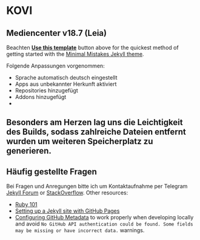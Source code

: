# KOVI 
## Mediencenter v18.7 (Leia)
Beachten [**Use this template**](https://github.com/kovi18/kovi18.github.io/) button above for the quickest method of getting started with the [Minimal Mistakes Jekyll theme](https://github.com/mmistakes/minimal-mistakes).

Folgende Anpassungen vorgenommen: 

- Sprache automatisch deutsch eingestellt
- Apps aus unbekannter Herkunft aktiviert
- Repositories hinzugefügt
- Addons hinzugefügt
-  
Besonders am Herzen lag uns die Leichtigkeit des Builds, sodass
zahlreiche Dateien entfernt wurden um weiteren Speicherplatz zu generieren.
---

## Häufig gestellte Fragen

Bei Fragen und Anregungen bitte ich um Kontaktaufnahme per Telegram  [Jekyll Forum](https://t.me/koviml/) or [StackOverflow](https://stackoverflow.com/questions/tagged/jekyll). Other resources:

- [Ruby 101](https://jekyllrb.com/docs/ruby-101/)
- [Setting up a Jekyll site with GitHub Pages](https://jekyllrb.com/docs/github-pages/)
- [Configuring GitHub Metadata](https://github.com/jekyll/github-metadata/blob/master/docs/configuration.md#configuration) to work properly when developing locally and avoid `No GitHub API authentication could be found. Some fields may be missing or have incorrect data.` warnings.
